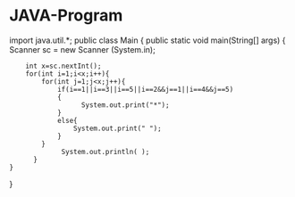# JAVA-Program
import java.util.*;
public class Main
{
	public static void main(String[] args) {
	    Scanner sc = new Scanner (System.in);
	    
	    int x=sc.nextInt();
	    for(int i=1;i<x;i++){
	        for(int j=1;j<x;j++){
	            if(i==1||i==3||i==5||i==2&&j==1||i==4&&j==5)
	            {
	                  System.out.print("*");
	            }
	            else{
	                System.out.print(" ");
	            }
	        }
	             System.out.println( );
	      }
	}
}
	

	    
